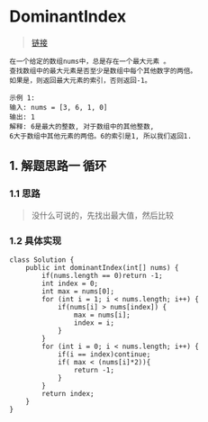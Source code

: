 # DominantIndex
> [链接](https://leetcode-cn.com/problems/largest-number-at-least-twice-of-others/)
```
在一个给定的数组nums中，总是存在一个最大元素 。
查找数组中的最大元素是否至少是数组中每个其他数字的两倍。
如果是，则返回最大元素的索引，否则返回-1。

示例 1:
输入: nums = [3, 6, 1, 0]
输出: 1
解释: 6是最大的整数, 对于数组中的其他整数,
6大于数组中其他元素的两倍。6的索引是1, 所以我们返回1.
```
## 1. 解题思路一 循环
### 1.1 思路
> 没什么可说的，先找出最大值，然后比较
### 1.2 具体实现
```
class Solution {
    public int dominantIndex(int[] nums) {
        if(nums.length == 0)return -1;
        int index = 0;
        int max = nums[0];
        for (int i = 1; i < nums.length; i++) {
            if(nums[i] > nums[index]) {
                max = nums[i];
                index = i;
            }
        }
        for (int i = 0; i < nums.length; i++) {
            if(i == index)continue;
            if( max < (nums[i]*2)){
                return -1;
            }
        }
        return index;
    }
}
```